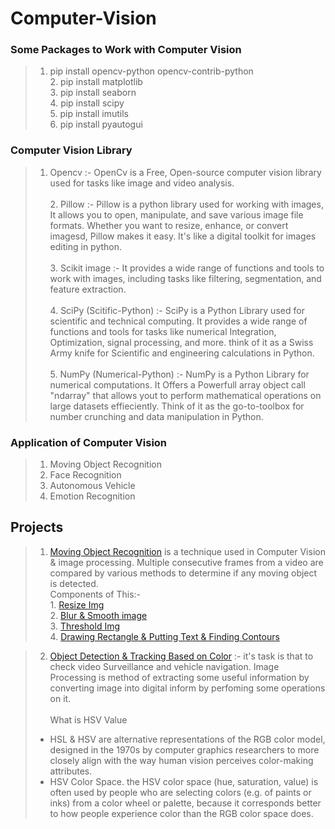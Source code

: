 #                                                        Computer-Vision

### Some Packages to Work with Computer Vision 
>1. pip install opencv-python opencv-contrib-python<br /> 2. pip install matplotlib<br /> 3. pip install seaborn<br /> 4. pip install scipy<br /> 5. pip install imutils<br /> 6. pip install pyautogui

### Computer Vision Library
>1. Opencv :- OpenCv is a Free, Open-source computer vision library used for tasks like image and video analysis.<br /><br />2. Pillow :- Pillow is a python library used for working with images, It allows you to open, manipulate, and save various image file formats. Whether you want to resize, enhance, or convert imagesd, Pillow makes it easy. It's like a digital toolkit for images editing in python.<br /><br />3. Scikit image :- It provides a wide range of functions and tools to work with images, including tasks like filtering, segmentation, and feature extraction.<br /><br />4. SciPy (Scitific-Python) :- SciPy is a Python Library used for scientific and technical computing. It provides a wide range of functions and tools for tasks like numerical Integration, Optimization, signal processing, and more. think of it as a Swiss Army knife for Scientific and engineering calculations in Python.<br /><br />5. NumPy (Numerical-Python) :- NumPy is a Python Library for numerical computations. It Offers a Powerfull array object call "ndarray" that allows yout to perform mathematical operations on large datasets effieciently. Think of it as the go-to-toolbox for number crunching and data manipulation in Python.

### Application of Computer Vision
>1. Moving Object Recognition
>2. Face Recognition
>3. Autonomous Vehicle
>4. Emotion Recognition

## Projects
> 1. [Moving Object Recognition](./Computer%20Vision/Moving_Object_Recognition/app.py) is a technique used in Computer Vision & image processing. Multiple consecutive frames from a video are compared by various methods to determine if any moving object is detected.<br />Components of This:- <br />1. [Resize Img](./Computer%20Vision/Moving_Object_Recognition/Components/resize.py)<br />2. [Blur & Smooth image](./Computer%20Vision/Moving_Object_Recognition/Components/Gaussian_Blur_Smootening.py)<br />3. [Threshold Img](./Computer%20Vision/Moving_Object_Recognition/Components/Threshold_img.py)<br />4. [Drawing Rectangle & Putting Text & Finding Contours](./Computer%20Vision/Moving_Object_Recognition/Components/Drawing_Putting_img.py)<br />

>2. [Object Detection & Tracking Based on Color](./Computer%20Vision/Object%20Detection%20Based%20On%20Color/app.py) :- it's task is that to check video Surveillance and vehicle navigation. Image Processing is method of extracting some useful information by converting image into digital inform by perfoming some operations on it.<br/><br/> What is HSV Value
> - HSL & HSV are alternative representations of the RGB color model, designed in the 1970s by computer graphics researchers to more closely align with the way human vision perceives color-making attributes.
> - HSV Color Space. the HSV color space (hue, saturation, value) is often used by people who are selecting colors (e.g. of paints or inks) from a color wheel or palette, because it corresponds better to how people experience color than the RGB color space does.
